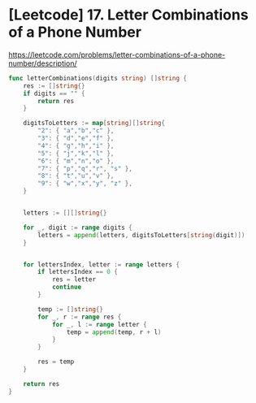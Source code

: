 # [Leetcode] 17. Letter Combinations of a Phone Number


https://leetcode.com/problems/letter-combinations-of-a-phone-number/description/

<!--more-->



```go
func letterCombinations(digits string) []string {
    res := []string{}
    if digits == "" {
        return res
    }

    digitsToLetters := map[string][]string{
        "2": { "a","b","c" },
        "3": { "d","e","f" },
        "4": { "g","h","i" },
        "5": { "j","k","l" },
        "6": { "m","n","o" },
        "7": { "p","q","r", "s" },
        "8": { "t","u","v" },
        "9": { "w","x","y", "z" },
    }


    letters := [][]string{}

    for _, digit := range digits {
        letters = append(letters, digitsToLetters[string(digit)])
    }


    for lettersIndex, letter := range letters {
        if lettersIndex == 0 {
            res = letter
            continue
        }

        temp := []string{}
        for _, r := range res { 
            for _, l := range letter {
                temp = append(temp, r + l)
            }
        }

        res = temp
    }

    return res
}
```
